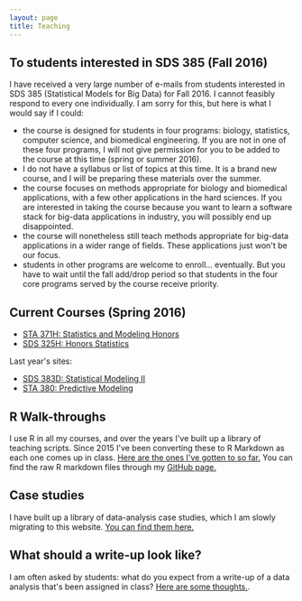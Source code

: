 ```yaml
---
layout: page
title: Teaching
---
```


## To students interested in SDS 385 (Fall 2016)

I have received a very large number of e-mails from students interested in SDS 385 (Statistical Models for Big Data) for Fall 2016.  I cannot feasibly respond to every one individually.  I am sorry for this, but here is what I would say if I could:  
* the course is designed for students in four programs: biology, statistics, computer science, and biomedical engineering.  If you are not in one of these four programs, I will not give permission for you to be added to the course at this time (spring or summer 2016).  
* I do not have a syllabus or list of topics at this time.  It is a brand new course, and I will be preparing these materials over the summer.  
* the course focuses on methods appropriate for biology and biomedical applications, with a few other applications in the hard sciences.  If you are interested in taking the course because you want to learn a software stack for big-data applications in industry, you will possibly end up disappointed.  
* the course will nonetheless still teach methods appropriate for big-data applications in a wider range of fields.  These applications just won't be our focus.  
* students in other programs are welcome to enroll... eventually.  But you have to wait until the fall add/drop period so that students in the four core programs served by the course receive priority.  



## Current Courses (Spring 2016)
* [STA 371H: Statistics and Modeling Honors](/STA371H_Spring2016/)
* [SDS 325H: Honors Statistics](/SDS325H_Spring2016/)

Last year's sites:  
* [SDS 383D: Statistical Modeling II](/SDS383D_Spring2015/)  
* [STA 380: Predictive Modeling](https://github.com/jgscott/STA380)   

## R Walk-throughs

I use R in all my courses, and over the years I've built up a library of teaching scripts.  Since 2015 I've been converting these to R Markdown as each one comes up in class.  [Here are the ones I've gotten to so far.](r/Rwalkthroughs.html)  You can find the raw R markdown files through my [GitHub page.](http://www.github.com/jgscott/)

## Case studies

I have built up a library of data-analysis case studies, which I am slowly migrating to this website.  [You can find them here.](cases/cases.html)


## What should a write-up look like?

I am often asked by students: what do you expect from a write-up of a data analysis that's been assigned in class?  [Here are some thoughts.](misc/write_ups.html).  



